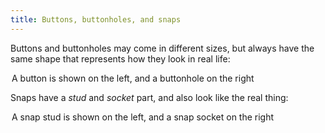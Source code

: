 ```yaml
---
title: Buttons, buttonholes, and snaps
---
```


Buttons and buttonholes may come in different sizes, but always have the same shape that represents
how they look in real life:

<Legend part="buttons">

A button is shown on the left, and a buttonhole on the right

</Legend>

Snaps have a _stud_ and _socket_ part, and also look like the real thing:

<Legend part="snaps">

A snap stud is shown on the left, and a snap socket on the right

</Legend>
